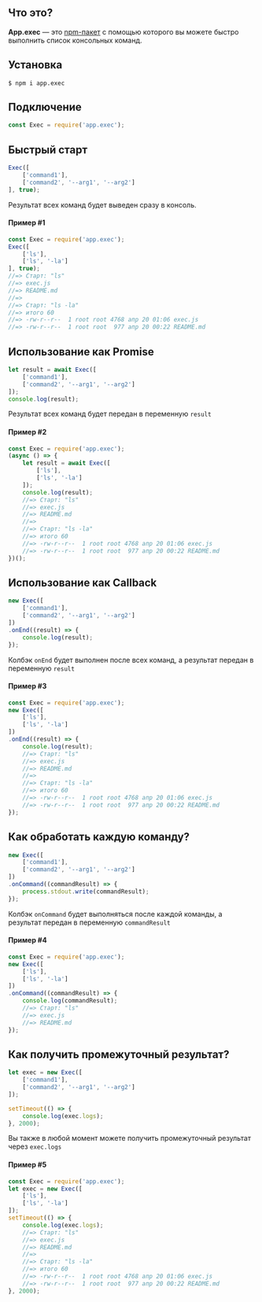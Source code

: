 ## Что это?

**App.exec** — это [npm-пакет](https://www.npmjs.com/package/app.exec) с помощью которого
вы можете быстро выполнить список консольных команд.

## Установка

```
$ npm i app.exec
```

## Подключение

```js
const Exec = require('app.exec');
```

## Быстрый старт

```js
Exec([
    ['command1'],
    ['command2', '--arg1', '--arg2']
], true);
```

Результат всех команд будет выведен сразу в консоль.

#### Пример #1

```js
const Exec = require('app.exec');
Exec([
    ['ls'],
    ['ls', '-la']
], true);
//=> Старт: "ls"
//=> exec.js
//=> README.md
//=> 
//=> Старт: "ls -la"
//=> итого 60
//=> -rw-r--r--  1 root root 4768 апр 20 01:06 exec.js
//=> -rw-r--r--  1 root root  977 апр 20 00:22 README.md
```

## Использование как Promise

```js
let result = await Exec([
    ['command1'],
    ['command2', '--arg1', '--arg2']
]);
console.log(result);
```

Результат всех команд будет передан в переменную ```result```

#### Пример #2

```js
const Exec = require('app.exec');
(async () => {
    let result = await Exec([
        ['ls'],
        ['ls', '-la']
    ]);
    console.log(result);
    //=> Старт: "ls"
    //=> exec.js
    //=> README.md
    //=> 
    //=> Старт: "ls -la"
    //=> итого 60
    //=> -rw-r--r--  1 root root 4768 апр 20 01:06 exec.js
    //=> -rw-r--r--  1 root root  977 апр 20 00:22 README.md
})();
```

## Использование как Callback

```js
new Exec([
    ['command1'],
    ['command2', '--arg1', '--arg2']
])
.onEnd((result) => {
    console.log(result);
});
```

Колбэк ```onEnd``` будет выполнен после всех команд,
а результат передан в переменную ```result```

#### Пример #3

```js
const Exec = require('app.exec');
new Exec([
    ['ls'],
    ['ls', '-la']
])
.onEnd((result) => {
    console.log(result);
    //=> Старт: "ls"
    //=> exec.js
    //=> README.md
    //=> 
    //=> Старт: "ls -la"
    //=> итого 60
    //=> -rw-r--r--  1 root root 4768 апр 20 01:06 exec.js
    //=> -rw-r--r--  1 root root  977 апр 20 00:22 README.md
});
```

## Как обработать каждую команду?

```js
new Exec([
    ['command1'],
    ['command2', '--arg1', '--arg2']
])
.onCommand((commandResult) => {
    process.stdout.write(commandResult);
});
```

Колбэк ```onCommand``` будет выполняться после каждой команды,
а результат передан в переменную ```commandResult```

#### Пример #4

```js
const Exec = require('app.exec');
new Exec([
    ['ls'],
    ['ls', '-la']
])
.onCommand((commandResult) => {
    console.log(commandResult);
    //=> Старт: "ls"
    //=> exec.js
    //=> README.md
});
```

## Как получить промежуточный результат?

```js
let exec = new Exec([
    ['command1'],
    ['command2', '--arg1', '--arg2']
]);

setTimeout(() => {
    console.log(exec.logs);
}, 2000);
```

Вы также в любой момент можете получить промежуточный результат через ```exec.logs```

#### Пример #5

```js
const Exec = require('app.exec');
let exec = new Exec([
    ['ls'],
    ['ls', '-la']
]);
setTimeout(() => {
    console.log(exec.logs);
    //=> Старт: "ls"
    //=> exec.js
    //=> README.md
    //=> 
    //=> Старт: "ls -la"
    //=> итого 60
    //=> -rw-r--r--  1 root root 4768 апр 20 01:06 exec.js
    //=> -rw-r--r--  1 root root  977 апр 20 00:22 README.md
}, 2000);
```